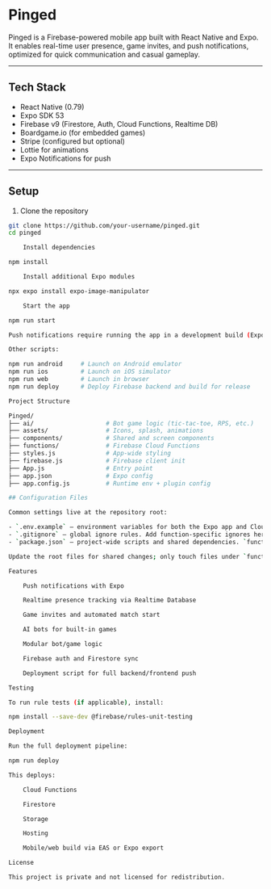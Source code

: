 # Pinged

Pinged is a Firebase-powered mobile app built with React Native and Expo. It enables real-time user presence, game invites, and push notifications, optimized for quick communication and casual gameplay.

---

## Tech Stack

- React Native (0.79)
- Expo SDK 53
- Firebase v9 (Firestore, Auth, Cloud Functions, Realtime DB)
- Boardgame.io (for embedded games)
- Stripe (configured but optional)
- Lottie for animations
- Expo Notifications for push

---

## Setup

1. Clone the repository

```bash
git clone https://github.com/your-username/pinged.git
cd pinged

    Install dependencies

npm install

    Install additional Expo modules

npx expo install expo-image-manipulator

    Start the app

npm run start

Push notifications require running the app in a development build (Expo Go no longer includes remote notification support).

Other scripts:

npm run android     # Launch on Android emulator
npm run ios         # Launch on iOS simulator
npm run web         # Launch in browser
npm run deploy      # Deploy Firebase backend and build for release

Project Structure

Pinged/
├── ai/                    # Bot game logic (tic-tac-toe, RPS, etc.)
├── assets/                # Icons, splash, animations
├── components/            # Shared and screen components
├── functions/             # Firebase Cloud Functions
├── styles.js              # App-wide styling
├── firebase.js            # Firebase client init
├── App.js                 # Entry point
├── app.json               # Expo config
├── app.config.js          # Runtime env + plugin config

## Configuration Files

Common settings live at the repository root:

- `.env.example` – environment variables for both the Expo app and Cloud Functions.
- `.gitignore` – global ignore rules. Add function-specific ignores here instead of `functions/.gitignore`.
- `package.json` – project-wide scripts and shared dependencies. `functions/package.json` keeps only backend-specific packages.

Update the root files for shared changes; only touch files under `functions/` when the setting applies exclusively to Cloud Functions.

Features

    Push notifications with Expo

    Realtime presence tracking via Realtime Database

    Game invites and automated match start

    AI bots for built-in games

    Modular bot/game logic

    Firebase auth and Firestore sync

    Deployment script for full backend/frontend push

Testing

To run rule tests (if applicable), install:

npm install --save-dev @firebase/rules-unit-testing

Deployment

Run the full deployment pipeline:

npm run deploy

This deploys:

    Cloud Functions

    Firestore

    Storage

    Hosting

    Mobile/web build via EAS or Expo export

License

This project is private and not licensed for redistribution.
